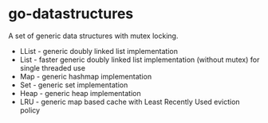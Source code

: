 # go-datastructures

A set of generic data structures with mutex locking.

- LList - generic doubly linked list implementation
- List - faster generic doubly linked list implementation (without mutex) for single threaded use
- Map - generic hashmap implementation
- Set - generic set implementation
- Heap - generic heap implementation
- LRU - generic map based cache with Least Recently Used eviction policy
